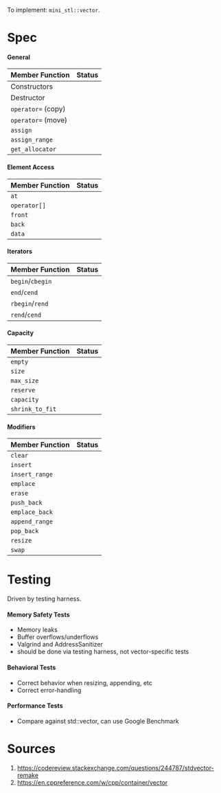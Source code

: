 To implement: `mini_stl::vector`.
# Spec

#### General

 | Member Function | Status | 
|---------------|----------- |
|Constructors | |
|Destructor | |
|`operator=` (copy)| |
|`operator=` (move)| |
|`assign`| |
|`assign_range`| |
|`get_allocator`| |


#### Element Access

| Member Function | Status | 
|---------------|----------- |
|`at` | |
|`operator[]` | |
|`front`| |
|`back`| |
|`data`| |

#### Iterators
| Member Function | Status | 
|---------------|----------- |
|`begin`/`cbegin` | |
|`end`/`cend` | |
|`rbegin`/`rend`| |
|`rend`/`cend`| |

#### Capacity

| Member Function | Status | 
|---------------|----------- |
|`empty` | |
|`size`| |
|`max_size`| |
|`reserve`| |
|`capacity`| |
|`shrink_to_fit`| |

#### Modifiers
| Member Function | Status | 
|---------------|----------- |
|`clear` | |
|`insert`| |
|`insert_range`| |
|`emplace`| |
|`erase`| |
|`push_back`| |
|`emplace_back`| |
|`append_range`| |
|`pop_back`| |
|`resize`| |
|`swap`| |

# Testing
Driven by testing harness.
#### Memory Safety Tests
- Memory leaks
- Buffer overflows/underflows
- Valgrind and AddressSanitizer
- should be done via testing harness, not vector-specific tests
#### Behavioral Tests
- Correct behavior when resizing, appending, etc
- Correct error-handling
#### Performance Tests
- Compare against std::vector, can use Google Benchmark

# Sources
1. https://codereview.stackexchange.com/questions/244787/stdvector-remake
2. https://en.cppreference.com/w/cpp/container/vector


